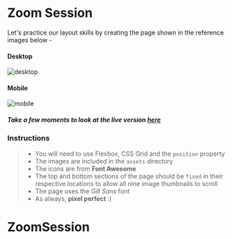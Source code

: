 # Zoom Session

Let's practice our layout skills by creating the page shown in the reference images below -

#### Desktop

![desktop](/assets/desktop.png)

#### Mobile

![mobile](/assets/mobile.png)

##### Take a few moments to look at the live version [here](https://digitalcareerinstitute.github.io/UIB-layout-zoom-session/)

### Instructions

> - You will need to use Flexbox, CSS Grid and the `position` property
> - The images are included in the `assets` directory
> - The icons are from **Font Awesome**
> - The top and bottom sections of the page should be `fixed` in their respective locations to allow all nine image thumbnails to scroll
> - The page uses the _Gill Sans_ font
> - As always, **pixel perfect** :)
# ZoomSession
